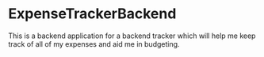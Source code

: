 # ExpenseTrackerBackend

This is a backend application for a backend tracker which will help me keep track of all of my expenses and aid me in budgeting.